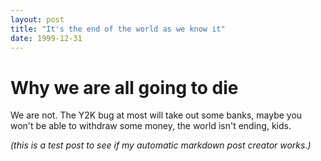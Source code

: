 ```yaml
---
layout: post
title: "It's the end of the world as we know it"
date: 1999-12-31
---
```


# Why we are all going to die
We are not. The Y2K bug at most will take out some banks, maybe you won't be able to withdraw some money, the world isn't ending, kids.

*(this is a test post to see if my automatic markdown post creator works.)*
